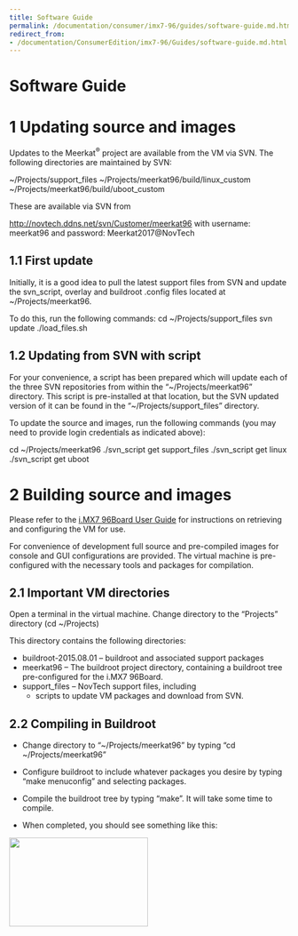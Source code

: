 ```yaml
---
title: Software Guide
permalink: /documentation/consumer/imx7-96/guides/software-guide.md.html
redirect_from:
- /documentation/ConsumerEdition/imx7-96/Guides/software-guide.md.html
---
```

# Software Guide

# 1 Updating source and images

Updates to the Meerkat<sup>®</sup> project are available from the VM via SVN.
The following directories are maintained by SVN:

~/Projects/support_files
~/Projects/meerkat96/build/linux_custom
~/Projects/meerkat96/build/uboot_custom

These are available via SVN from

http://novtech.ddns.net/svn/Customer/meerkat96
with username: meerkat96
and password: Meerkat2017@NovTech

## 1.1	First update

Initially, it is a good idea to pull the latest support files from SVN and update the svn_script, overlay and buildroot .config files located at ~/Projects/meerkat96.

To do this, run the following commands:
cd ~/Projects/support_files
svn update
./load_files.sh

## 1.2	Updating from SVN with script

For your convenience, a script has been prepared which will update each of the three SVN repositories from within the “~/Projects/meerkat96” directory. This script is pre-installed at that location, but the SVN updated version of it can be found in the “~/Projects/support_files” directory.

To update the source and images, run the following commands (you may need to provide login credentials as indicated above):

cd ~/Projects/meerkat96
./svn_script get support_files
./svn_script get linux
./svn_script get uboot

# 2	Building source and images


Please refer to the [i.MX7 96Board User Guide](guides/user-guide.md) for instructions on retrieving and configuring the VM for use.

For convenience of development full source and pre-compiled images for console and GUI configurations are provided. The virtual machine is pre-configured with the necessary tools and packages for compilation.

## 2.1	Important VM directories

Open a terminal in the virtual machine.
Change directory to the “Projects” directory (cd ~/Projects)

This directory contains the following directories:
 - buildroot-2015.08.01 – buildroot and associated support packages
 - meerkat96 – The buildroot project directory, containing a buildroot tree pre-configured for the i.MX7 96Board.
 - support_files – NovTech support files, including
   - scripts to update VM packages and download from SVN.

## 2.2	Compiling in Buildroot

 - Change directory to “~/Projects/meerkat96” by typing “cd ~/Projects/meerkat96”

 - Configure buildroot to include whatever packages you desire by typing “make menuconfig” and selecting packages.

 - Compile the buildroot tree by typing “make”. It will take some time to compile.

 - When completed, you should see something like this:

 <img src="https://github.com/nazik5/documentation/blob/master/consumer/imx7-96/additional-docs/images/images-software/completed-compilation-buildroot.png?raw=true" data-canonical-src="https://github.com/nazik5/documentation/blob/master/consumer/imx7-96/additional-docs/images/images-software/completed-compilation-buildroot.png?raw=true" width="250" height="160" />
